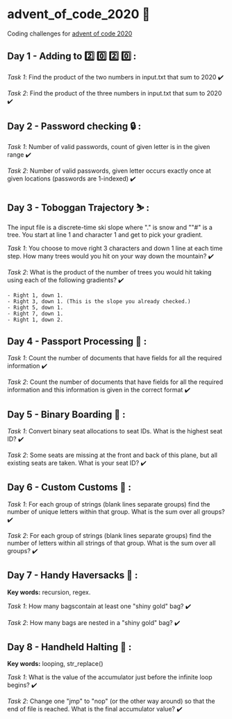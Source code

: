 # advent_of_code_2020 :christmas_tree:
Coding challenges for [advent of code 2020](https://adventofcode.com/2020)

## Day 1 - Adding to :two: :zero: :two: :zero: : 

_Task 1_: Find the product of the two numbers in input.txt that sum to 2020 :heavy_check_mark: 

_Task 2_: Find the product of the three numbers in input.txt that sum to 2020 :heavy_check_mark: 


## Day 2 - Password checking :lock: :

_Task 1_:  Number of valid passwords, count of given letter is in the given range :heavy_check_mark: 

_Task 2_:  Number of valid passwords, given letter occurs exactly once at given locations (passwords are 1-indexed) :heavy_check_mark: 


## Day 3 - Toboggan Trajectory :skier: :
The input file is a discrete-time ski slope where "." is snow and ""#" is a tree. You start at line 1 and character 1 and get to pick your gradient.  

_Task 1_:  You choose to move right 3 characters and down 1 line at each time step. How many trees would you hit on your way down the mountain? :heavy_check_mark: 

_Task 2_:  What is the product of the number of trees you would hit taking using each of the following gradients? :heavy_check_mark: 
	
	- Right 1, down 1.
	- Right 3, down 1. (This is the slope you already checked.)
	- Right 5, down 1.
	- Right 7, down 1.
	- Right 1, down 2.


## Day 4 - Passport Processing :passport_control: :

_Task 1_:  Count the number of documents that have fields for all the required information  :heavy_check_mark: 

_Task 2_:  Count the number of documents that have fields for all the required information and this information is given in the correct format :heavy_check_mark: 


## Day 5 - Binary Boarding :seat: :

_Task 1_:  Convert binary seat allocations to seat IDs. What is the highest seat ID?  :heavy_check_mark: 

_Task 2_:  Some seats are missing at the front and back of this plane, but all existing seats are taken. What is your seat ID?  :heavy_check_mark: 


##  Day 6 - Custom Customs :customs: :

_Task 1_:  For each group of strings (blank lines separate groups) find the number of unique letters within that group. What is the sum over all groups?  :heavy_check_mark: 

_Task 2_:  For each group of strings (blank lines separate groups) find the number of letters within all strings of that group. What is the sum over all groups?  :heavy_check_mark: 


##  Day 7 - Handy Haversacks :school_satchel: :
__Key words:__ recursion, regex.

_Task 1_: How many bagscontain at least one "shiny gold" bag?  :heavy_check_mark: 

_Task 2_:  How many bags are nested in a "shiny gold" bag?  :heavy_check_mark: 


##  Day 8 - Handheld Halting :stop_sign: :
__Key words:__ looping, str_replace()

_Task 1_: What is the value of the accumulator just before the infinite loop begins?  :heavy_check_mark: 

_Task 2_:  Change one "jmp" to "nop" (or the other way around) so that the end of file is reached.  What is the final accumulator value?  :heavy_check_mark: 

